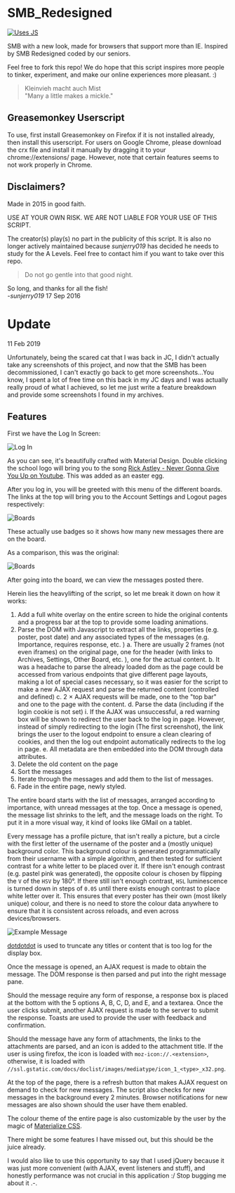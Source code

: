 # SMB_Redesigned
[![Uses JS](https://img.shields.io/badge/Uses-JavaScript-brightgreen.svg?style=for-the-badge&logo=JavaScript)](//shields.io/)

SMB with a new look, made for browsers that support more than IE. Inspired by SMB Redesigned coded by our seniors.

Feel free to fork this repo! We do hope that this script inspires more people to tinker, experiment, and make our online experiences more pleasant. :)

> Kleinvieh macht auch Mist<br>
"Many a little makes a mickle."

## Greasemonkey Userscript
To use, first install Greasemonkey on Firefox if it is not installed already, then install this userscript.
For users on Google Chrome, please download the crx file and install it manually by dragging it to your chrome://extensions/ page. However, note that certain features seems to not work properly in Chrome.

## Disclaimers?
Made in 2015 in good faith.

USE AT YOUR OWN RISK.
WE ARE NOT LIABLE FOR YOUR USE OF THIS SCRIPT.

The creator(s) play(s) no part in the publicity of this script. It is also no longer actively maintained because *sunjerry019* has decided he needs to study for the A Levels. Feel free to contact him if you want to take over this repo.

> Do not go gentle into that good night.

So long, and thanks for all the fish!<br>
-*sunjerry019* 17 Sep 2016

# Update
11 Feb 2019

Unfortunately, being the scared cat that I was back in JC, I didn't actually take any screenshots of this project, and now that the SMB has been decommissioned, I can't exactly go back to get more screenshots...You know, I spent a lot of free time on this back in my JC days and I was actually really proud of what I achieved, so let me just write a feature breakdown and provide some screenshots I found in my archives.

## Features
First we have the Log In Screen:

![Log In](https://github.com/sunjerry019/SMB_Redesigned/raw/master/screenshots/login.jpg "Login")

As you can see, it's beautifully crafted with Material Design. Double clicking the school logo will bring you to the song [Rick Astley - Never Gonna Give You Up on Youtube](https://www.youtube.com/watch?v=dQw4w9WgXcQ). This was added as an easter egg.

After you log in, you will be greeted with this menu of the different boards. The links at the top will bring you to the Account Settings and Logout pages respectively:

![Boards](https://github.com/sunjerry019/SMB_Redesigned/raw/master/screenshots/boards.jpg "Boards")

These actually use badges so it shows how many new messages there are on the board.

As a comparison, this was the original:

![Boards](https://github.com/sunjerry019/SMB_Redesigned/raw/master/screenshots/boards_o.jpg "Boards")

After going into the board, we can view the messages posted there.

Herein lies the heavylifting of the script, so let me break it down on how it works:
1. Add a full white overlay on the entire screen to hide the original contents and a progress bar at the top to provide some loading animations.
2. Parse the DOM with Javascript to extract all the links, properties (e.g. poster, post date) and any associated types of the messages (e.g. Importance, requires response, etc. )
    a. There are usually 2 frames (not even iframes) on the original page, one for the header (with links to Archives, Settings, Other Board, etc. ), one for the actual content.
    b. It was a headache to parse the already loaded dom as the page could be accessed from various endpoints that give different page layouts, making a lot of special cases necessary, so it was easier for the script to make a new AJAX request and parse the returned content (controlled and defined)
    c. 2 &times; AJAX requests will be made, one to the "top bar" and one to the page with the content.
    d. Parse the data (including if the login cookie is not set)
        i. If the AJAX was unsuccessful, a red warning box will be shown to redirect the user back to the log in page. However, instead of simply redirecting to the login (The first screenshot), the link brings the user to the logout endpoint to ensure a clean clearing of cookies, and then the log out endpoint automatically redirects to the log in page.
    e. All metadata are then embedded into the DOM through data attributes.
3. Delete the old content on the page
4. Sort the messages
5. Iterate through the messages and add them to the list of messages.
6. Fade in the entire page, newly styled.

The entire board starts with the list of messages, arranged according to importance, with unread messages at the top. Once a message is opened, the message list shrinks to the left, and the message loads on the right. To put it in a more visual way, it kind of looks like GMail on a tablet.

Every message has a profile picture, that isn't really a picture, but a circle with the first letter of the username of the poster and a (mostly unique) background color. This background colour is generated programmatically from their username with a simple algorithm, and then tested for sufficient contrast for a white letter to be placed over it. If there isn't enough contrast (e.g. pastel pink was generated), the opposite colour is chosen by flipping the `V` of the `HSV` by 180&deg;. If there still isn't enough contrast, `HSL` luminescence is turned down in steps of `0.05` until there exists enough contrast to place white letter over it. This ensures that every poster has their own (most likely unique) colour, and there is no need to store the colour data anywhere to ensure that it is consistent across reloads, and even across devices/browsers.

![Example Message](https://github.com/sunjerry019/SMB_Redesigned/raw/master/screenshots/msg.jpg "Example Message")

[dotdotdot](https://github.com/FrDH/dotdotdot-JS) is used to truncate any titles or content that is too log for the display box.

Once the message is opened, an AJAX request is made to obtain the message. The DOM response is then parsed and put into the right message pane.

Should the message require any form of response, a response box is placed at the bottom with the 5 options A, B, C, D, and E, and a textarea. Once the user clicks submit, another AJAX request is made to the server to submit the response. Toasts are used to provide the user with feedback and confirmation.

Should the message have any form of attachments, the links to the attachments are parsed, and an icon is added to the attachment title. If the user is using firefox, the icon is loaded with `moz-icon://.<extension>`, otherwise, it is loaded with `//ssl.gstatic.com/docs/doclist/images/mediatype/icon_1_<type>_x32.png`.

At the top of the page, there is a refresh button that makes AJAX request on demand to check for new messages. The script also checks for new messages in the background every 2 minutes. Browser notifications for new messages are also shown should the user have them enabled.

The colour theme of the entire page is also customizable by the user by the magic of [Materialize CSS](https://materializecss.com/).

There might be some features I have missed out, but this should be the juice already.

I would also like to use this opportunity to say that I used jQuery because it was just more convenient (with AJAX, event listeners and stuff), and honestly performance was not crucial in this application :/ Stop bugging me about it .-.
